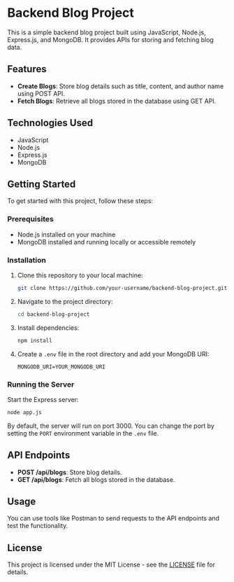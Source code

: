 # Backend Blog Project

This is a simple backend blog project built using JavaScript, Node.js, Express.js, and MongoDB. It provides APIs for storing and fetching blog data.

## Features

- **Create Blogs**: Store blog details such as title, content, and author name using POST API.
- **Fetch Blogs**: Retrieve all blogs stored in the database using GET API.

## Technologies Used

- JavaScript
- Node.js
- Express.js
- MongoDB

## Getting Started

To get started with this project, follow these steps:

### Prerequisites

- Node.js installed on your machine
- MongoDB installed and running locally or accessible remotely

### Installation

1. Clone this repository to your local machine:

   ```bash
   git clone https://github.com/your-username/backend-blog-project.git
   ```

2. Navigate to the project directory:

   ```bash
   cd backend-blog-project
   ```

3. Install dependencies:

   ```bash
   npm install
   ```

4. Create a `.env` file in the root directory and add your MongoDB URI:

   ```
   MONGODB_URI=YOUR_MONGODB_URI
   ```

### Running the Server

Start the Express server:

```bash
node app.js
```

By default, the server will run on port 3000. You can change the port by setting the `PORT` environment variable in the `.env` file.

## API Endpoints

- **POST /api/blogs**: Store blog details.
- **GET /api/blogs**: Fetch all blogs stored in the database.

## Usage

You can use tools like Postman to send requests to the API endpoints and test the functionality.

## License

This project is licensed under the MIT License - see the [LICENSE](LICENSE) file for details.
